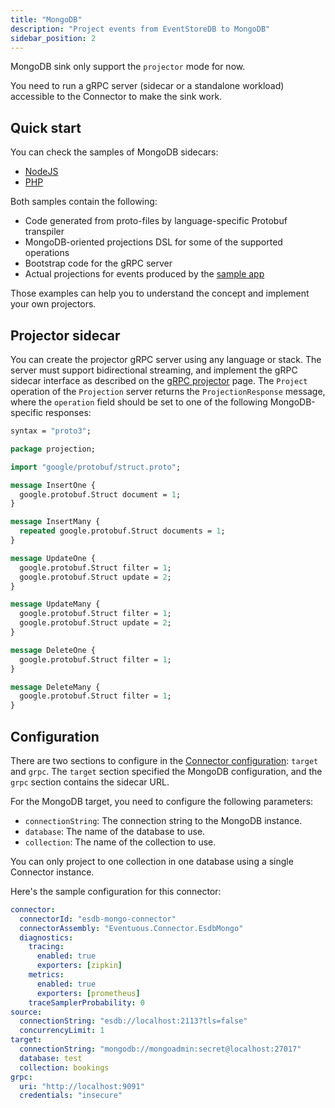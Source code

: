 ```yaml
---
title: "MongoDB"
description: "Project events from EventStoreDB to MongoDB"
sidebar_position: 2
---
```


MongoDB sink only support the `projector` mode for now.

You need to run a gRPC server (sidecar or a standalone workload) accessible to the Connector to make the sink work.

## Quick start

You can check the samples of MongoDB sidecars:
- [NodeJS][1]
- [PHP][2]

Both samples contain the following:
- Code generated from proto-files by language-specific Protobuf transpiler
- MongoDB-oriented projections DSL for some of the supported operations
- Bootstrap code for the gRPC server
- Actual projections for events produced by the [sample app](https://github.com/Eventuous/dotnet-sample)

Those examples can help you to understand the concept and implement your own projectors.

## Projector sidecar

You can create the projector gRPC server using any language or stack. The server must support bidirectional streaming, and implement the gRPC sidecar interface as described on the [gRPC projector](../../projectors/grpc) page. The `Project` operation of the `Projection` server returns the `ProjectionResponse` message, where the `operation` field should be set to one of the following MongoDB-specific responses:

```proto
syntax = "proto3";

package projection;

import "google/protobuf/struct.proto";

message InsertOne {
  google.protobuf.Struct document = 1;
}

message InsertMany {
  repeated google.protobuf.Struct documents = 1;
}

message UpdateOne {
  google.protobuf.Struct filter = 1;
  google.protobuf.Struct update = 2;
}

message UpdateMany {
  google.protobuf.Struct filter = 1;
  google.protobuf.Struct update = 2;
}

message DeleteOne {
  google.protobuf.Struct filter = 1;
}

message DeleteMany {
  google.protobuf.Struct filter = 1;
}
```

## Configuration

There are two sections to configure in the [Connector configuration](../../deployment/#configuration): `target` and `grpc`. The `target` section specified the MongoDB configuration, and the `grpc` section contains the sidecar URL.

For the MongoDB target, you need to configure the following parameters:

- `connectionString`: The connection string to the MongoDB instance.
- `database`: The name of the database to use.
- `collection`: The name of the collection to use.

You can only project to one collection in one database using a single Connector instance.

Here's the sample configuration for this connector:

```yaml
connector:
  connectorId: "esdb-mongo-connector"
  connectorAssembly: "Eventuous.Connector.EsdbMongo"
  diagnostics:
    tracing:
      enabled: true
      exporters: [zipkin]
    metrics:
      enabled: true
      exporters: [prometheus]
    traceSamplerProbability: 0
source:
  connectionString: "esdb://localhost:2113?tls=false"
  concurrencyLimit: 1
target:
  connectionString: "mongodb://mongoadmin:secret@localhost:27017"
  database: test
  collection: bookings
grpc:
  uri: "http://localhost:9091"
  credentials: "insecure"
```

[1]: https://github.com/Eventuous/connector-sidecar-nodejs-mongo
[2]: https://github.com/Eventuous/connector-sidecar-php-mongo
